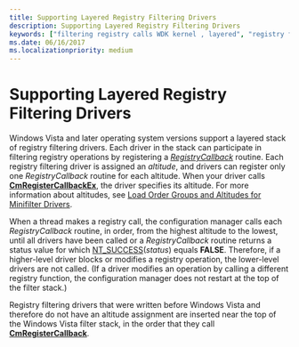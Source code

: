 ```yaml
---
title: Supporting Layered Registry Filtering Drivers
description: Supporting Layered Registry Filtering Drivers
keywords: ["filtering registry calls WDK kernel , layered", "registry filtering drivers WDK kernel , layered", "layered registry filtering drivers WDK kernel"]
ms.date: 06/16/2017
ms.localizationpriority: medium
---
```


# Supporting Layered Registry Filtering Drivers


Windows Vista and later operating system versions support a layered stack of registry filtering drivers. Each driver in the stack can participate in filtering registry operations by registering a [*RegistryCallback*](/windows-hardware/drivers/ddi/wdm/nc-wdm-ex_callback_function) routine. Each registry filtering driver is assigned an *altitude*, and drivers can register only one *RegistryCallback* routine for each altitude. When your driver calls [**CmRegisterCallbackEx**](/windows-hardware/drivers/ddi/wdm/nf-wdm-cmregistercallbackex), the driver specifies its altitude. For more information about altitudes, see [Load Order Groups and Altitudes for Minifilter Drivers](../ifs/load-order-groups-and-altitudes-for-minifilter-drivers.md).

When a thread makes a registry call, the configuration manager calls each *RegistryCallback* routine, in order, from the highest altitude to the lowest, until all drivers have been called or a *RegistryCallback* routine returns a status value for which [NT\_SUCCESS](using-ntstatus-values.md)(*status*) equals **FALSE**. Therefore, if a higher-level driver blocks or modifies a registry operation, the lower-level drivers are not called. (If a driver modifies an operation by calling a different registry function, the configuration manager does not restart at the top of the filter stack.)

Registry filtering drivers that were written before Windows Vista and therefore do not have an altitude assignment are inserted near the top of the Windows Vista filter stack, in the order that they call [**CmRegisterCallback**](/windows-hardware/drivers/ddi/wdm/nf-wdm-cmregistercallback).

 

